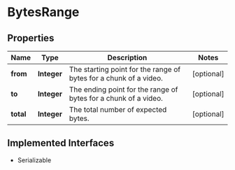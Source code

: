 

# BytesRange

## Properties

Name | Type | Description | Notes
------------ | ------------- | ------------- | -------------
**from** | **Integer** | The starting point for the range of bytes for a chunk of a video. |  [optional]
**to** | **Integer** | The ending point for the range of bytes for a chunk of a video. |  [optional]
**total** | **Integer** | The total number of expected bytes. |  [optional]


## Implemented Interfaces

* Serializable



